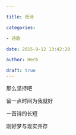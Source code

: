 ```yaml
---

title: 短诗

categories:

- 诗歌

date: 2015-9-12 13:42:20

author: Herb

draft: true
---
```


那么坚持吧



留一点时间为我就好



一首诗的长短



刚好梦与现实并存